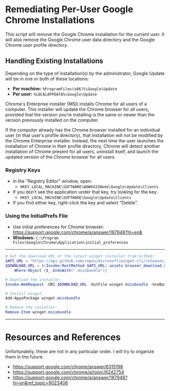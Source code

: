 # Remediating Per-User Google Chrome Installations

This script will remove the Google Chrome installation for the current user. It will also remove the Google Chrome user data directory and the Google Chrome user profile directory.

## Handling Existing Installations

Depending on the type of installation(s) by the administrator, Google Update will be in one or both of these locations:

-   **Per machine:** `%ProgramFiles(x86)%\Google\Update`
-   **Per user:** `%LOCALAPPDATA%\Google\Update`

Chrome's Enterprise installer (MSI) installs Chrome for all users of a computer. This installer will update the Chrome browser for all users, provided that the version you’re installing is the same or newer than the version previously installed on the computer.

If the computer already has the Chrome browser installed for an individual user (in that user’s profile directory), that installation will not be modified by the Chrome Enterprise installer. Instead, the next time the user launches the installation of Chrome in their profile directory, Chrome will detect another installation of Chrome present for all users, uninstall itself, and launch the updated version of the Chrome browser for all users.

### Registry Keys

-   In the "Registry Editor" window, open:
    -   `HKEY_LOCAL_MACHINE\SOFTWARE\WOW6432Node\Google\Update\Clients`
-   If you don’t see the application under that key, try looking for the key:
    -   `HKEY_LOCAL_MACHINE\SOFTWARE\Google\Update\Clients`
-   If you find either key, right-click the key and select "Delete".

### Using the InitialPrefs File

-   Use initial preferences for Chrome browser: <https://support.google.com/chrome/a/answer/187948?hl=en&>
-   **Windows:** `C:\Program Files\Google\Chrome\Application\initial_preferences`

---

```powershell
# Get the download URL of the latest winget installer from GitHub:
$API_URL = "https://api.github.com/repos/microsoft/winget-cli/releases/latest"
$DOWNLOAD_URL = $(Invoke-RestMethod $API_URL).assets.browser_download_url |
    Where-Object {$_.EndsWith(".msixbundle")}

# Download the installer:
Invoke-WebRequest -URI $DOWNLOAD_URL -OutFile winget.msixbundle -UseBasicParsing

# Install winget:
Add-AppxPackage winget.msixbundle

# Remove the installer:
Remove-Item winget.msixbundle
```

---

# Resources and References

Unfortunately, these are not in any particular order. I will try to organize them in the future.

-   https://support.google.com/chrome/answer/6315198
- https://support.google.com/chrome/a/topic/6242754
- https://support.google.com/chrome/a/answer/187948?hl=en&ref_topic=9023406
